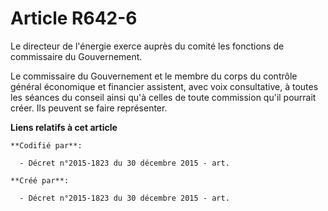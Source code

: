 # Article R642-6

Le directeur de l'énergie exerce auprès du comité les fonctions de commissaire du Gouvernement.

Le commissaire du Gouvernement et le membre du corps du contrôle général économique et financier assistent, avec voix
consultative, à toutes les séances du conseil ainsi qu'à celles de toute commission qu'il pourrait créer. Ils peuvent se
faire représenter.

**Liens relatifs à cet article**

	**Codifié par**:

	  - Décret n°2015-1823 du 30 décembre 2015 - art.

	**Créé par**:

	  - Décret n°2015-1823 du 30 décembre 2015 - art.

